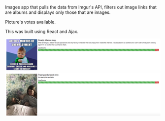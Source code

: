 Images app that pulls the data from Imgur's API, filters out image links that are albums and displays only those that are images.

Picture's votes available.

This was built using React and Ajax.

![image-app](/client/screenshot.png?raw=true "Image App")
